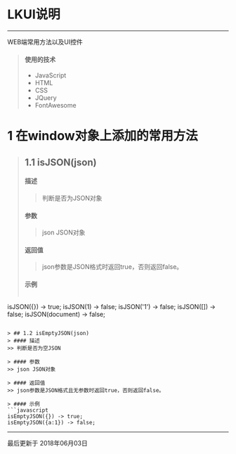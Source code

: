# LKUI说明

------

WEB端常用方法以及UI控件

> #### 使用的技术
> * JavaScript
> * HTML
> * CSS
> * JQuery
> * FontAwesome


# 1 在window对象上添加的常用方法
> ## 1.1 isJSON(json)
> #### 描述
>> 判断是否为JSON对象
> #### 参数
>> json JSON对象
> #### 返回值
>> json参数是JSON格式时返回true，否则返回false。
> #### 示例
>```javascript
isJSON({}) -> true;
isJSON(1) -> false;
isJSON('1') -> false;
isJSON([]) -> false;
isJSON(document) -> false;
```

> ## 1.2 isEmptyJSON(json)
> #### 描述
>> 判断是否为空JSON

> #### 参数
>> json JSON对象

> #### 返回值
>> json参数是JSON格式且无参数时返回true，否则返回false。

> #### 示例
```javascript
isEmptyJSON({}) -> true;
isEmptyJSON({a:1}) -> false;
```

------

最后更新于
2018年06月03日

